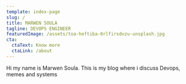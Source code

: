 ```yaml
---
template: index-page
slug: /
title: MARWEN SOULA
tagline: DEVOPS ENGINEER
featuredImage: /assets/toa-heftiba-0rlfirsdvzu-unsplash.jpg
cta:
  ctaText: Know more
  ctaLink: /about
---
```


Hi my name is Marwen Soula. This is my blog where i discuss Devops, memes and systems
